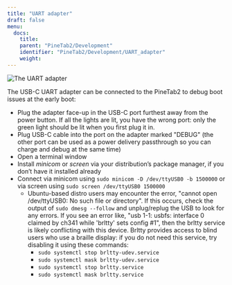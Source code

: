 ```yaml
---
title: "UART adapter"
draft: false
menu:
  docs:
    title:
    parent: "PineTab2/Development"
    identifier: "PineTab2/Development/UART_adapter"
    weight:
---
```


![The UART adapter](/documentation/PineTab2/images/PineTab2_USB_UARTv2.jpg)

The USB-C UART adapter can be connected to the PineTab2 to debug boot issues at the early boot:

* Plug the adapter face-up in the USB-C port furthest away from the power button. If all the lights are lit, you have the wrong port: only the green light should be lit when you first plug it in.
* Plug USB-C cable into the port on the adapter marked "DEBUG" (the other port can be used as a power delivery passthrough so you can charge and debug at the same time)
* Open a terminal window
* Install _minicom_ or _screen_ via your distribution’s package manager, if you don’t have it installed already
* Connect via minicom using `sudo minicom -D /dev/ttyUSB0 -b 1500000` or via screen using `sudo screen /dev/ttyUSB0 1500000`
  * Ubuntu-based distro users may encounter the error, "cannot open /dev/ttyUSB0: No such file or directory". If this occurs, check the output of `sudo dmesg --follow` and unplug/replug the USB to look for any errors. If you see an error like, "usb 1-1: usbfs: interface 0 claimed by ch341 while 'brltty' sets config #1", then the brltty service is likely conflicting with this device. Brltty provides access to blind users who use a braille display: if you do not need this service, try disabling it using these commands:
    * `sudo systemctl stop brltty-udev.service`
    * `sudo systemctl mask brltty-udev.service`
    * `sudo systemctl stop brltty.service`
    * `sudo systemctl mask brltty.service`
